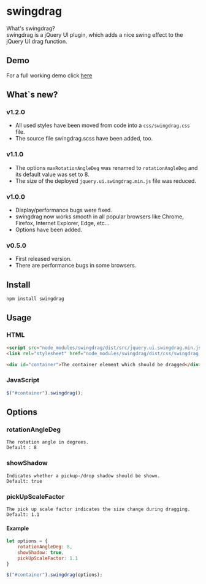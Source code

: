 # swingdrag

What's swingdrag?\
swingdrag is a jQuery UI plugin, which adds a nice swing effect to the jQuery UI drag function.

## Demo
For a full working demo click [here](http://codepen.io/waxalot/pen/xdOaRW)

## What`s new?

### v1.2.0
* All used styles have been moved from code into a `css/swingdrag.css` file.
* The source file swingdrag.scss have been added, too.

### v1.1.0
* The options `maxRotationAngleDeg` was renamed to `rotationAngleDeg` and its default value was set to 8.
* The size of the deployed `jquery.ui.swingdrag.min.js` file was reduced.

### v1.0.0
* Display/performance bugs were fixed.
* swingdrag now works smooth in all popular browsers like Chrome, Firefox, Internet Explorer, Edge, etc...
* Options have been added.

### v0.5.0
* First released version. 
* There are performance bugs in some browsers.

## Install
```
npm install swingdrag
```

## Usage
### HTML
```html
<script src="node_modules/swingdrag/dist/src/jquery.ui.swingdrag.min.js"></script>
<link rel="stylesheet" href="node_modules/swingdrag/dist/css/swingdrag.css" />

<div id="container">The container element which should be dragged</div>
```
### JavaScript
```js
$("#container").swingdrag();
```

## Options

### rotationAngleDeg
```
The rotation angle in degrees.
Default : 8
```

### showShadow
```
Indicates whether a pickup-/drop shadow should be shown.
Default: true
```

### pickUpScaleFactor
```
The pick up scale factor indicates the size change during dragging.
Default: 1.1
```

#### Example
```js
let options = {
    rotationAngleDeg: 8, 
    showShadow: true, 
    pickUpScaleFactor: 1.1
}

$("#container").swingdrag(options);
```
